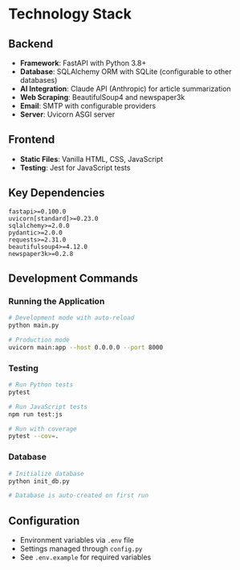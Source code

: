 # Technology Stack

## Backend
- **Framework**: FastAPI with Python 3.8+
- **Database**: SQLAlchemy ORM with SQLite (configurable to other databases)
- **AI Integration**: Claude API (Anthropic) for article summarization
- **Web Scraping**: BeautifulSoup4 and newspaper3k
- **Email**: SMTP with configurable providers
- **Server**: Uvicorn ASGI server

## Frontend
- **Static Files**: Vanilla HTML, CSS, JavaScript
- **Testing**: Jest for JavaScript tests

## Key Dependencies
```
fastapi>=0.100.0
uvicorn[standard]>=0.23.0
sqlalchemy>=2.0.0
pydantic>=2.0.0
requests>=2.31.0
beautifulsoup4>=4.12.0
newspaper3k>=0.2.8
```

## Development Commands

### Running the Application
```bash
# Development mode with auto-reload
python main.py

# Production mode
uvicorn main:app --host 0.0.0.0 --port 8000
```

### Testing
```bash
# Run Python tests
pytest

# Run JavaScript tests
npm run test:js

# Run with coverage
pytest --cov=.
```

### Database
```bash
# Initialize database
python init_db.py

# Database is auto-created on first run
```

## Configuration
- Environment variables via `.env` file
- Settings managed through `config.py`
- See `.env.example` for required variables